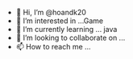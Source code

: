 - 👋 Hi, I’m @hoandk20
- 👀 I’m interested in ...Game
- 🌱 I’m currently learning ... java 
- 💞️ I’m looking to collaborate on ...
- 📫 How to reach me ...

<!---
hoandk20/hoandk20 is a ✨ special ✨ repository because its `README.md` (this file) appears on your GitHub profile.
You can click the Preview link to take a look at your changes.
--->
